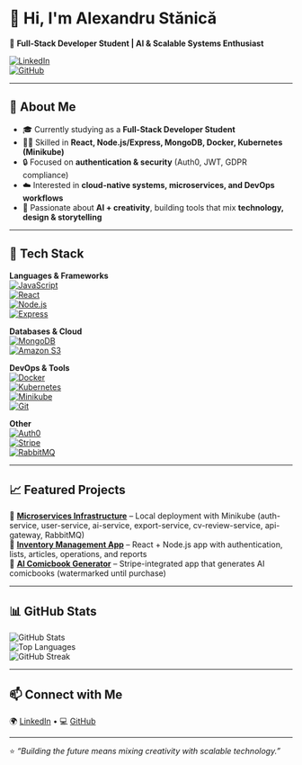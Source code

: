 # 👋 Hi, I'm Alexandru Stănică  

🚀 **Full-Stack Developer Student | AI & Scalable Systems Enthusiast**  

[![LinkedIn](https://img.shields.io/badge/LinkedIn-Connect-blue?style=flat-square&logo=linkedin)](https://www.linkedin.com/in/alexandru-stanica-14723428b/)  
[![GitHub](https://img.shields.io/badge/GitHub-Follow-black?style=flat-square&logo=github)](https://github.com/StanicaAlex15)  

---

## 🌟 About Me  
- 🎓 Currently studying as a **Full-Stack Developer Student**  
- 🧑‍💻 Skilled in **React, Node.js/Express, MongoDB, Docker, Kubernetes (Minikube)**  
- 🔒 Focused on **authentication & security** (Auth0, JWT, GDPR compliance)  
- ☁️ Interested in **cloud-native systems, microservices, and DevOps workflows**  
- 🎨 Passionate about **AI + creativity**, building tools that mix **technology, design & storytelling**  

---

## 🔧 Tech Stack  

**Languages & Frameworks**  
[![JavaScript](https://img.shields.io/badge/JavaScript-F7DF1E?style=flat-square&logo=javascript&logoColor=black)](https://developer.mozilla.org/en-US/docs/Web/JavaScript)  
[![React](https://img.shields.io/badge/React-20232A?style=flat-square&logo=react&logoColor=61DAFB)](https://react.dev/)  
[![Node.js](https://img.shields.io/badge/Node.js-43853D?style=flat-square&logo=node.js&logoColor=white)](https://nodejs.org/)  
[![Express](https://img.shields.io/badge/Express-000000?style=flat-square&logo=express&logoColor=white)](https://expressjs.com/)  

**Databases & Cloud**  
[![MongoDB](https://img.shields.io/badge/MongoDB-4EA94B?style=flat-square&logo=mongodb&logoColor=white)](https://www.mongodb.com/)  
[![Amazon S3](https://img.shields.io/badge/Amazon%20S3-569A31?style=flat-square&logo=amazonaws&logoColor=white)](https://aws.amazon.com/s3/)  

**DevOps & Tools**  
[![Docker](https://img.shields.io/badge/Docker-2496ED?style=flat-square&logo=docker&logoColor=white)](https://www.docker.com/)  
[![Kubernetes](https://img.shields.io/badge/Kubernetes-326CE5?style=flat-square&logo=kubernetes&logoColor=white)](https://kubernetes.io/)  
[![Minikube](https://img.shields.io/badge/Minikube-FFCC00?style=flat-square&logo=kubernetes&logoColor=black)](https://minikube.sigs.k8s.io/docs/)  
[![Git](https://img.shields.io/badge/Git-F05032?style=flat-square&logo=git&logoColor=white)](https://git-scm.com/)  

**Other**  
[![Auth0](https://img.shields.io/badge/Auth0-EB5424?style=flat-square&logo=auth0&logoColor=white)](https://auth0.com/)  
[![Stripe](https://img.shields.io/badge/Stripe-008CDD?style=flat-square&logo=stripe&logoColor=white)](https://stripe.com/)  
[![RabbitMQ](https://img.shields.io/badge/RabbitMQ-FF6600?style=flat-square&logo=rabbitmq&logoColor=white)](https://www.rabbitmq.com/)  

---

## 📈 Featured Projects  
🔹 **[Microservices Infrastructure](#)** – Local deployment with Minikube (auth-service, user-service, ai-service, export-service, cv-review-service, api-gateway, RabbitMQ)  
🔹 **[Inventory Management App](#)** – React + Node.js app with authentication, lists, articles, operations, and reports  
🔹 **[AI Comicbook Generator](#)** – Stripe-integrated app that generates AI comicbooks (watermarked until purchase)  

---

## 📊 GitHub Stats  

![GitHub Stats](https://github-readme-stats.vercel.app/api?username=StanicaAlex15&show_icons=true&theme=tokyonight)  
![Top Languages](https://github-readme-stats.vercel.app/api/top-langs/?username=StanicaAlex15&layout=compact&theme=tokyonight)  
![GitHub Streak](https://github-readme-streak-stats.herokuapp.com/?user=StanicaAlex15&theme=tokyonight)  

---

## 📫 Connect with Me  
🌍 [LinkedIn](https://www.linkedin.com/in/alexandru-stanica-14723428b/) • 💻 [GitHub](https://github.com/StanicaAlex15)  

---

⭐️ *“Building the future means mixing creativity with scalable technology.”*  
